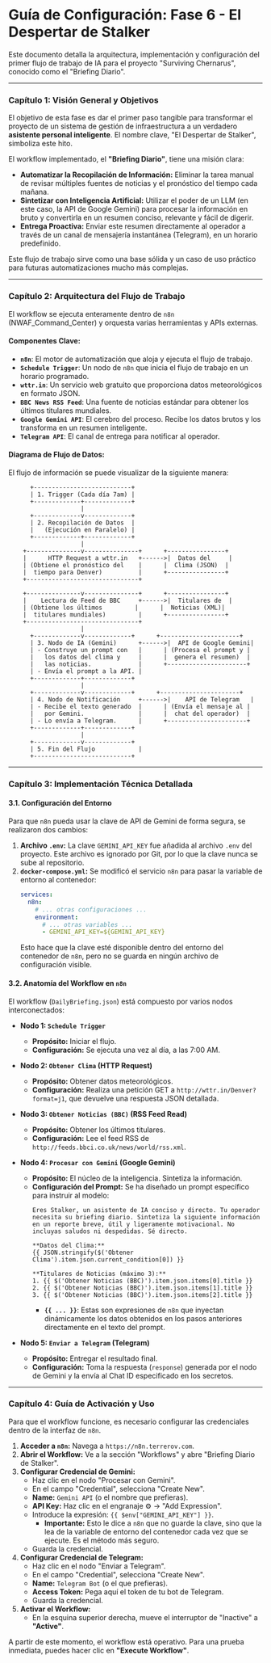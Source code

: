 # Guía de Configuración: Fase 6 - El Despertar de Stalker

Este documento detalla la arquitectura, implementación y configuración del primer flujo de trabajo de IA para el proyecto "Surviving Chernarus", conocido como el "Briefing Diario".

---

### **Capítulo 1: Visión General y Objetivos**

El objetivo de esta fase es dar el primer paso tangible para transformar el proyecto de un sistema de gestión de infraestructura a un verdadero **asistente personal inteligente**. El nombre clave, "El Despertar de Stalker", simboliza este hito.

El workflow implementado, el **"Briefing Diario"**, tiene una misión clara:
- **Automatizar la Recopilación de Información:** Eliminar la tarea manual de revisar múltiples fuentes de noticias y el pronóstico del tiempo cada mañana.
- **Sintetizar con Inteligencia Artificial:** Utilizar el poder de un LLM (en este caso, la API de Google Gemini) para procesar la información en bruto y convertirla en un resumen conciso, relevante y fácil de digerir.
- **Entrega Proactiva:** Enviar este resumen directamente al operador a través de un canal de mensajería instantánea (Telegram), en un horario predefinido.

Este flujo de trabajo sirve como una base sólida y un caso de uso práctico para futuras automatizaciones mucho más complejas.

---

### **Capítulo 2: Arquitectura del Flujo de Trabajo**

El workflow se ejecuta enteramente dentro de `n8n` (NWAF_Command_Center) y orquesta varias herramientas y APIs externas.

#### **Componentes Clave:**

*   **`n8n`**: El motor de automatización que aloja y ejecuta el flujo de trabajo.
*   **`Schedule Trigger`**: Un nodo de `n8n` que inicia el flujo de trabajo en un horario programado.
*   **`wttr.in`**: Un servicio web gratuito que proporciona datos meteorológicos en formato JSON.
*   **`BBC News RSS Feed`**: Una fuente de noticias estándar para obtener los últimos titulares mundiales.
*   **`Google Gemini API`**: El cerebro del proceso. Recibe los datos brutos y los transforma en un resumen inteligente.
*   **`Telegram API`**: El canal de entrega para notificar al operador.

#### **Diagrama de Flujo de Datos:**

El flujo de información se puede visualizar de la siguiente manera:

```
      +---------------------------+
      | 1. Trigger (Cada día 7am) |
      +-------------+-------------+
                    |
      +-------------v-------------+
      | 2. Recopilación de Datos  |
      |   (Ejecución en Paralelo) |
      +-------------+-------------+
                    |
    +---------------v---------------+      +----------------+
    |      HTTP Request a wttr.in   +------>|  Datos del     |
    | (Obtiene el pronóstico del    |      |  Clima (JSON)  |
    |  tiempo para Denver)          |      +----------------+
    +-------------------------------+

    +---------------v---------------+      +----------------+
    |    Lectura de Feed de BBC     +------>|  Titulares de  |
    | (Obtiene los últimos         |      |  Noticias (XML)|
    |  titulares mundiales)         |      +----------------+
    +-------------------------------+
                    |
      +-------------v-------------+      +----------------------+
      | 3. Nodo de IA (Gemini)      +------>|  API de Google Gemini|
      | - Construye un prompt con   |      | (Procesa el prompt y |
      |   los datos del clima y     |      |  genera el resumen)  |
      |   las noticias.             |      +----------------------+
      | - Envía el prompt a la API. |
      +-------------+-------------+
                    |
      +-------------v-------------+      +----------------------+
      | 4. Nodo de Notificación     +------>|    API de Telegram   |
      | - Recibe el texto generado  |      | (Envía el mensaje al |
      |   por Gemini.               |      |  chat del operador)  |
      | - Lo envía a Telegram.      |      +----------------------+
      +-------------+-------------+
                    |
      +-------------v-------------+
      | 5. Fin del Flujo            |
      +---------------------------+
```

---

### **Capítulo 3: Implementación Técnica Detallada**

#### **3.1. Configuración del Entorno**

Para que `n8n` pueda usar la clave de API de Gemini de forma segura, se realizaron dos cambios:

1.  **Archivo `.env`:** La clave `GEMINI_API_KEY` fue añadida al archivo `.env` del proyecto. Este archivo es ignorado por Git, por lo que la clave nunca se sube al repositorio.
2.  **`docker-compose.yml`:** Se modificó el servicio `n8n` para pasar la variable de entorno al contenedor:
    ```yaml
    services:
      n8n:
        # ... otras configuraciones ...
        environment:
          # ... otras variables ...
          - GEMINI_API_KEY=${GEMINI_API_KEY}
    ```
    Esto hace que la clave esté disponible dentro del entorno del contenedor de `n8n`, pero no se guarda en ningún archivo de configuración visible.

#### **3.2. Anatomía del Workflow en `n8n`**

El workflow (`DailyBriefing.json`) está compuesto por varios nodos interconectados:

*   **Nodo 1: `Schedule Trigger`**
    *   **Propósito:** Iniciar el flujo.
    *   **Configuración:** Se ejecuta una vez al día, a las 7:00 AM.

*   **Nodo 2: `Obtener Clima` (HTTP Request)**
    *   **Propósito:** Obtener datos meteorológicos.
    *   **Configuración:** Realiza una petición GET a `http://wttr.in/Denver?format=j1`, que devuelve una respuesta JSON detallada.

*   **Nodo 3: `Obtener Noticias (BBC)` (RSS Feed Read)**
    *   **Propósito:** Obtener los últimos titulares.
    *   **Configuración:** Lee el feed RSS de `http://feeds.bbci.co.uk/news/world/rss.xml`.

*   **Nodo 4: `Procesar con Gemini` (Google Gemini)**
    *   **Propósito:** El núcleo de la inteligencia. Sintetiza la información.
    *   **Configuración del Prompt:** Se ha diseñado un prompt específico para instruir al modelo:
        ```
        Eres Stalker, un asistente de IA conciso y directo. Tu operador necesita su briefing diario. Sintetiza la siguiente información en un reporte breve, útil y ligeramente motivacional. No incluyas saludos ni despedidas. Sé directo.

        **Datos del Clima:**
        {{ JSON.stringify($('Obtener Clima').item.json.current_condition[0]) }}

        **Titulares de Noticias (máximo 3):**
        1. {{ $('Obtener Noticias (BBC)').item.json.items[0].title }}
        2. {{ $('Obtener Noticias (BBC)').item.json.items[1].title }}
        3. {{ $('Obtener Noticias (BBC)').item.json.items[2].title }}
        ```
        - **`{{ ... }}`**: Estas son expresiones de `n8n` que inyectan dinámicamente los datos obtenidos en los pasos anteriores directamente en el texto del prompt.

*   **Nodo 5: `Enviar a Telegram` (Telegram)**
    *   **Propósito:** Entregar el resultado final.
    *   **Configuración:** Toma la respuesta (`response`) generada por el nodo de Gemini y la envía al Chat ID especificado en los secretos.

---

### **Capítulo 4: Guía de Activación y Uso**

Para que el workflow funcione, es necesario configurar las credenciales dentro de la interfaz de `n8n`.

1.  **Acceder a `n8n`:** Navega a `https://n8n.terrerov.com`.
2.  **Abrir el Workflow:** Ve a la sección "Workflows" y abre "Briefing Diario de Stalker".
3.  **Configurar Credencial de Gemini:**
    *   Haz clic en el nodo "Procesar con Gemini".
    *   En el campo "Credential", selecciona "Create New".
    *   **Name:** `Gemini API` (o el nombre que prefieras).
    *   **API Key:** Haz clic en el engranaje ⚙️ -> "Add Expression".
    *   Introduce la expresión: `{{ $env["GEMINI_API_KEY"] }}`.
        *   **Importante:** Esto le dice a `n8n` que no guarde la clave, sino que la lea de la variable de entorno del contenedor cada vez que se ejecute. Es el método más seguro.
    *   Guarda la credencial.
4.  **Configurar Credencial de Telegram:**
    *   Haz clic en el nodo "Enviar a Telegram".
    *   En el campo "Credential", selecciona "Create New".
    *   **Name:** `Telegram Bot` (o el que prefieras).
    *   **Access Token:** Pega aquí el token de tu bot de Telegram.
    *   Guarda la credencial.
5.  **Activar el Workflow:**
    *   En la esquina superior derecha, mueve el interruptor de "Inactive" a **"Active"**.

A partir de este momento, el workflow está operativo. Para una prueba inmediata, puedes hacer clic en **"Execute Workflow"**.
